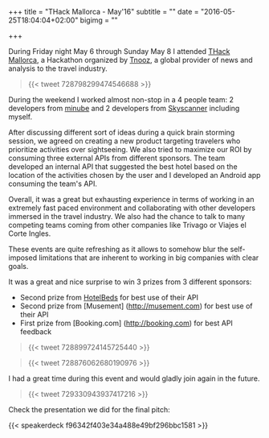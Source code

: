 +++
title = "THack Mallorca - May'16"
subtitle = ""
date = "2016-05-25T18:04:04+02:00"
bigimg = ""

+++

During Friday night May 6 through Sunday May 8 I attended [THack Mallorca](https://www.tnooz.com/event/thack-mallorca-2016/), a Hackathon organized by [Tnooz](https://tnooz.com), a global provider of news and analysis to the travel industry.
<!--more-->

<blockquote class="twitter-tweet tw-align-center">{{< tweet 728798299474546688 >}}</blockquote>

During the weekend I worked almost non-stop in a 4 people team: 2 developers from [minube](http://minube.com) and 2 developers from [Skyscanner](http://skyscanner.net) including myself.

After discussing different sort of ideas during a quick brain storming session, we agreed on creating a new product targeting travelers who prioritize activities over sightseeing. We also tried to maximize our ROI by consuming three external APIs from different sponsors. The team developed an internal API that suggested the best hotel based on the location of the activities chosen by the user and I developed an Android app consuming the team's API.

Overall, it was a great but exhausting experience in terms of working in an extremely fast paced environment and collaborating with other developers immersed in the travel industry. We also had the chance to talk to many competing teams coming from other companies like Trivago or Viajes el Corte Ingles.

These events are quite refreshing as it allows to somehow blur the self-imposed limitations that are inherent to working in big companies with clear goals.

It was a great and nice surprise to win 3 prizes from 3 different sponsors:

- Second prize from [HotelBeds](http://hotelbeds.com) for best use of their API
- Second prize from [Musement] (http://musement.com) for best use of their API
- First prize from [Booking.com] (http://booking.com) for best API feedback

<blockquote class="twitter-tweet tw-align-center">{{< tweet 728899724145725440 >}}</blockquote>
<blockquote class="twitter-tweet tw-align-center">{{< tweet 728876062680190976 >}}</blockquote>


I had a great time during this event and would gladly join again in the future.

<blockquote class="twitter-tweet tw-align-center">{{< tweet 729330943937417216 >}}</blockquote>

Check the presentation we did for the final pitch:

{{< speakerdeck f96342f403e34a488e49bf296bbc1581 >}}
